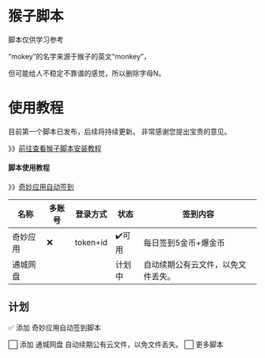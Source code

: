 # 猴子脚本



脚本仅供学习参考

“mokey”的名字来源于猴子的英文“monkey”，

但可能给人不稳定不靠谱的感觉，所以删除字母N。

# 使用教程
目前第一个脚本已发布，后续将持续更新。
非常感谢您提出宝贵的意见。

》》[前往查看猴子脚本安装教程](https://github.com/quan-ge/mokey-qinglong/blob/main/help/mokey.md)

#### 脚本使用教程
》》[奇妙应用自动签到](https://github.com/quan-ge/mokey-qinglong/blob/main/help/qmyy.md)

| 名称 | 多账号 | 登录方式 | 状态 | 签到内容 |
| ---- | ---- | ---- | ---- | --- |
| 奇妙应用 | ❌ | token+id | ✔️可用 | 每日签到5金币+爆金币 |
| 通城网盘 |  |  | 计划中 | 自动续期公有云文件，以免文件丢失。 |

## 计划

✅ 添加 奇妙应用自动签到脚本

⬜ 添加 通城网盘 自动续期公有云文件，以免文件丢失。
⬜ 更多脚本
